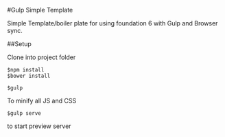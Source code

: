 #Gulp Simple Template

Simple Template/boiler plate for using foundation 6 with Gulp and Browser sync.

##Setup

Clone into project folder 

	$npm install
	$bower install

	$gulp

To minify all JS and CSS

	$gulp serve

to start preview server
 
